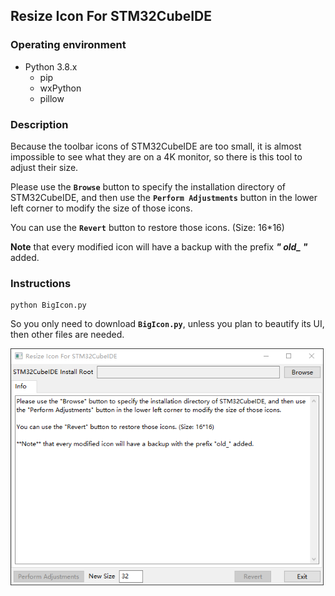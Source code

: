 ## Resize Icon For STM32CubeIDE

### Operating environment

- Python 3.8.x
  - pip
  - wxPython
  - pillow 



### Description

Because the toolbar icons of STM32CubeIDE are too small, it is almost impossible to see what they are on a 4K monitor, so there is this tool to adjust their size.

Please use the **`Browse`** button to specify the installation directory of STM32CubeIDE, and then use the **`Perform Adjustments`** button in the lower left corner to modify the size of those icons.

You can use the **`Revert`** button to restore those icons. (Size: 16*16)

**Note** that every modified icon will have a backup with the prefix ***" old_ "*** added.



### Instructions

```shell
python BigIcon.py
```

So you only need to download **`BigIcon.py`**, unless you plan to beautify its UI, then other files are needed.



<img src="Image/image-20210406090624647.png" alt="image-20210406090624647" style="zoom: 80%;" />